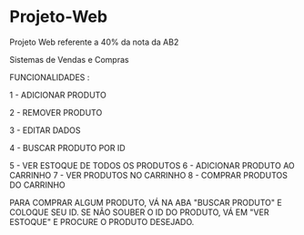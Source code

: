 # Projeto-Web
Projeto Web referente a 40% da nota da AB2

Sistemas de Vendas e Compras

FUNCIONALIDADES :

1 - ADICIONAR PRODUTO

2 - REMOVER PRODUTO

3 - EDITAR DADOS

4 - BUSCAR PRODUTO POR ID

5 - VER ESTOQUE DE TODOS OS PRODUTOS
6 - ADICIONAR PRODUTO AO CARRINHO
7 - VER PRODUTOS NO CARRINHO
8 - COMPRAR PRODUTOS DO CARRINHO

PARA COMPRAR ALGUM PRODUTO, VÁ NA ABA "BUSCAR PRODUTO" E COLOQUE SEU ID. SE NÃO SOUBER O ID DO PRODUTO, VÁ EM "VER ESTOQUE" E PROCURE O PRODUTO DESEJADO.
